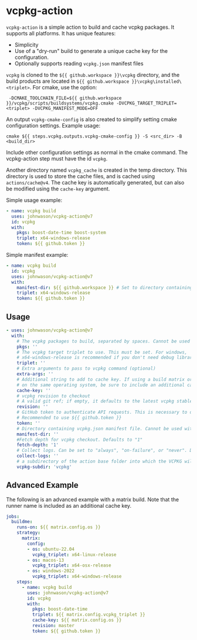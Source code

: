 # vcpkg-action

`vcpkg-action` is a simple action to build and cache vcpkg packages. It supports all platforms. It has unique
features:

* Simplicity
* Use of a "dry-run" build to generate a unique cache key for the configuration. 
* Optionally supports reading `vcpkg.json` manifest files

`vcpkg` is cloned to the `${{ github.workspace }}\vcpkg` directory, and the build products are located in
 `${{ github.workspace }}\vcpkg\installed\<triplet>`. For cmake, use the option:

```
 -DCMAKE_TOOLCHAIN_FILE=${{ github.workspace }}/vcpkg/scripts/buildsystems/vcpkg.cmake -DVCPKG_TARGET_TRIPLET=<triplet> -DVCPKG_MANIFEST_MODE=OFF
```

An output `vcpkg-cmake-config` is also created to simplify setting cmake configuration settings. Example usage:

```
cmake ${{ steps.vcpkg.outputs.vcpkg-cmake-config }} -S <src_dir> -B <build_dir>
```

Include other configuration settings as normal in the cmake command. The vcpkg-action step must have the id `vcpkg`.

Another directory named `vcpkg_cache` is created in the temp directory. This directory is used to store the cache files, 
and is cached using `actions/cache@v4`. The cache key is automatically generated, 
but can also be modified using the `cache-key` argument.

Simple usage example:

```yaml
- name: vcpkg build
  uses: johnwason/vcpkg-action@v7
  id: vcpkg
  with:
    pkgs: boost-date-time boost-system
    triplet: x64-windows-release
    token: ${{ github.token }}
```

Simple manifest example:

```yaml
- name: vcpkg build
  id: vcpkg
  uses: johnwason/vcpkg-action@v7
  with:
    manifest-dir: ${{ github.workspace }} # Set to directory containing vcpkg.json
    triplet: x64-windows-release
    token: ${{ github.token }}
```


## Usage

```yaml
- uses: johnwason/vcpkg-action@v7
  with:
    # The vcpkg packages to build, separated by spaces. Cannot be used with manifest-dir
    pkgs: ''
    # The vcpkg target triplet to use. This must be set. For windows, 
    # x64-windows-release is recommended if you don't need debug libraries
    triplet: ''
    # Extra arguments to pass to vcpkg command (optional)
    extra-args: ''
    # Additional string to add to cache key. If using a build matrix or building different configurations
    # on the same operating system, be sure to include an additional cache key to separate the caches. (optional)
    cache-key: ''
    # vcpkg revision to checkout
    # A valid git ref; if empty, it defaults to the latest vcpkg stable release.
    revision: ''
    # GitHub token to authenticate API requests. This is necessary to determine vcpkg version to checkout
    # Recommended to use ${{ github.token }}
    token: ''
    # Directory containing vcpkg.json manifest file. Cannot be used with pkgs.
    manifest-dir: ''
    #Fetch depth for vcpkg checkout. Defaults to "1"
    fetch-depth: '1'
    # Collect logs. Can be set to "always", "on-failure", or "never". Defaults to "" for "never".
    collect-logs: ''
    # a subdirectory of the action base folder into which the VCPKG will be installed. Default is 'vcpkg'.
    vcpkg-subdir: 'vcpkg'
```

## Advanced Example

The following is an advanced example with a matrix build. Note that the runner name is included as an additional
cache key.

```yaml
jobs:
  buildme:
    runs-on: ${{ matrix.config.os }}
    strategy:
      matrix:
        config:
        - os: ubuntu-22.04
          vcpkg_triplet: x64-linux-release
        - os: macos-13
          vcpkg_triplet: x64-osx-release
        - os: windows-2022
          vcpkg_triplet: x64-windows-release
    steps:
      - name: vcpkg build
        uses: johnwason/vcpkg-action@v7
        id: vcpkg
        with:
          pkgs: boost-date-time
          triplet: ${{ matrix.config.vcpkg_triplet }}
          cache-key: ${{ matrix.config.os }}
          revision: master
          token: ${{ github.token }}
```


